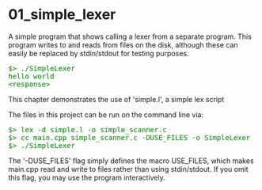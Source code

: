 <h1>01_simple_lexer</h1>
<p>A simple program that shows calling a lexer from a separate program. This program writes to and reads from
files on the disk, although these can easily be replaced by stdin/stdout for testing purposes.</p>
<p style="font-family: monospace; margin-top: 0px; color: green;">
$> ./SimpleLexer<br>
hello world<br>
&lt;response&gt;
</p>

<p>This chapter demonstrates the use of 'simple.l', a simple lex script<br></p>
The files in this project can be run on the command line via:</p>
<p style="font-family: monospace; margin-top: 0px; color: green;">
$> lex -d simple.l -o simple_scanner.c<br>
$> cc main.cpp simple_scanner.c -DUSE_FILES -o SimpleLexer<br>
$> ./SimpleLexer<br>
</p>
<p>The '-DUSE_FILES' flag simply defines the macro USE_FILES, which makes main.cpp read and write to files rather
than using stdin/stdout. If you omit this flag, you may use the program interactively.</p>